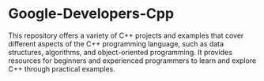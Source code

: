 # Google-Developers-Cpp
This repository offers a variety of C++ projects and examples that cover different aspects of the C++ programming language, such as data structures, algorithms, and object-oriented programming. It provides resources for beginners and experienced programmers to learn and explore C++ through practical examples.
